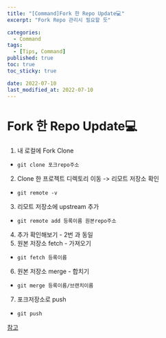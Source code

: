 ```yaml
---
title: "[Command]Fork 한 Repo Update💻"
excerpt: "Fork Repo 관리시 필요할 듯"

categories:
  - Command
tags:
  - [Tips, Command]
published: true
toc: true
toc_sticky: true

date: 2022-07-10
last_modified_at: 2022-07-10
---
```


# Fork 한 Repo Update💻

1. 내 로컬에 Fork Clone

- `git clone 포크repo주소`

2. Clone 한 프로젝트 디렉토리 이동 -> 리모트 저장소 확인

- `git remote -v`

3. 리모트 저장소에 upstream 추가

- `git remote add 등록이름 원본repo주소 `

4. 추가 확인해보기 - 2번 과 동일
5. 원본 저장소 fetch - 가져오기

- `git fetch 등록이름`

6. 원본 저장소 merge - 합치기

- `git merge 등록이름/브랜치이름`

7. 포크저장소로 push

- `git push`

[참고](https://velog.io/@k904808/Fork-%ED%95%9C-Repository-%EC%97%85%EB%8D%B0%EC%9D%B4%ED%8A%B8-%ED%95%98%EA%B8%B0)
